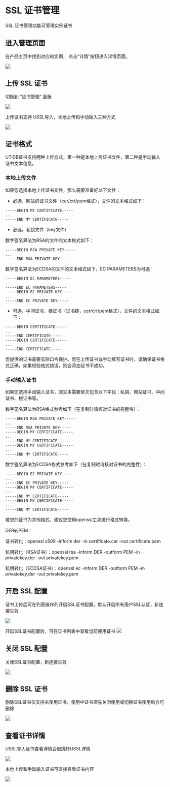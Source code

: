 

# SSL 证书管理

SSL 证书管理功能可管理实例证书

## 进入管理页面

在产品主页中找到对应的实例， 点击“详情”按钮进入详情页面。

![](https://tidb-doc.cn-bj.ufileos.com/basic/instance.list.detail.button.png)

## 上传 SSL 证书

切换到 “证书管理” 面板

![](https://tidb-doc.cn-bj.ufileos.com/ssl/证书管理.png)

上传证书支持 USSL导入，本地上传和手动输入三种方式 

![](https://tidb-doc.cn-bj.ufileos.com/ssl/证书上传.png)

## 证书格式

UTiDB证书支持两种上传方式，第一种是本地上传证书文件，第二种是手动输入证书文本信息。

### 本地上传文件

如果您选择本地上传证书文件，那么需要准备好以下文件：

* 必选，网站的证书文件（cer/crt/pem格式），文件的文本格式如下：

```
-----BEGIN MY CERTIFICATE-----
...
-----END MY CERTIFICATE-----
```

* 必选，私钥文件（key文件）

数字签名算法为RSA的文件的文本格式如下：

```
-----BEGIN RSA PRIVATE KEY-----
... 
-----END RSA PRIVATE KEY-----
```

数字签名算法为ECDSA的文件的文本格式如下，EC PARAMETERS为可选：

```
-----BEGIN EC PARAMETERS-----
... 
-----END EC PARAMETERS-----
-----BEGIN EC PRIVATE KEY-----
... 
-----END EC PRIVATE KEY-----
```

* 可选，中间证书、根证书（证书链，cer/crt/pem格式），文件的文本格式如下：

```
-----BEGIN CERTIFICATE-----
...
-----END CERTIFICATE-----
-----BEGIN CERTIFICATE-----
...
-----END CERTIFICATE-----
```

您提供的证书需要去除口令保护。您在上传证书或手动填写证书时，请确保证书格式正确，如果校验格式错误，则会添加证书不成功。

### 手动输入证书

如果您选择手动输入证书，则文本需要依次包含以下字段：私钥、网站证书、中间证书、根证书等。

数字签名算法为RSA格式参考如下（在复制时请核对证书的完整性）：

```
-----BEGIN RSA PRIVATE KEY-----
... 
-----END RSA PRIVATE KEY-----
-----BEGIN MY CERTIFICATE-----
...
-----END MY CERTIFICATE-----
-----BEGIN MY CERTIFICATE-----
...
-----END MY CERTIFICATE-----
```

数字签名算法为ECDSA格式参考如下（在复制时请核对证书的完整性）：

```
-----BEGIN EC PRIVATE KEY-----
... 
-----END EC PRIVATE KEY-----
-----BEGIN MY CERTIFICATE-----
...
-----END MY CERTIFICATE-----
-----BEGIN MY CERTIFICATE-----
...
-----END MY CERTIFICATE-----
```

若您的证书为其他格式，建议您使用openssl工具进行格式转换。

DER转PEM：

证书转化：openssl x509 -inform der -in certificate.cer -out certificate.pem 

私钥转化（RSA证书）：openssl rsa -inform DER -outform PEM -in privatekey.der -out privatekey.pem

私钥转化（ECDSA证书）：openssl ec -inform DER -outform PEM -in privatekey.der -out privatekey.pem

## 开启 SSL 配置

证书上传后可在列表操作列开启SSL证书配置，默认开启所有用户SSL认证，新连接生效

![](https://tidb-doc.cn-bj.ufileos.com/ssl/证书使用.png)

开启SSL证书配置后，可在证书列表中查看当前使用证书
![](https://tidb-doc.cn-bj.ufileos.com/ssl/使用中证书查询.png)



## 关闭 SSL 配置

关闭SSL证书配置，新连接生效

![](https://tidb-doc.cn-bj.ufileos.com/ssl/停止使用证书.png)


## 删除 SSL 证书

删除SSL证书仅支持未使用证书，使用中证书须先关闭使用或切换证书使用后方可删除

![](https://tidb-doc.cn-bj.ufileos.com/ssl/删除证书.png)

## 查看证书详情

USSL导入证书查看详情会很跳转USSL详情

![](https://tidb-doc.cn-bj.ufileos.com/ssl/ussl证书详情.png)

本地上传和手动输入证书可直接查看证书内容

![](https://tidb-doc.cn-bj.ufileos.com/ssl/UTiDB证书详情.png)